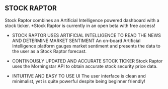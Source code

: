 ## STOCK RAPTOR

Stock Raptor combines an Artificial Intelligence powered dashboard with a stock ticker.
*Stock Raptor is currently in an open beta with free access!

* STOCK RAPTOR USES ARTIFICIAL INTELLIGENCE TO READ THE NEWS AND DETERMINE MARKET SENTIMENT
An on-board Artificial Intelligence platform gauges market sentiment and presents the data to the user as a Stock Raptor forecast.

* CONTINOUSLY UPDATED AND ACCURATE STOCK TICKER
Stock Raptor uses the Morningstar API to obtain accurate stock security price data.


* INTUITIVE AND EASY TO USE UI
The user interface is clean and minimalist, yet is quite powerful despite being beginner friendly!
